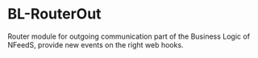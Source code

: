 # BL-RouterOut
Router module for outgoing communication part of the Business Logic of NFeedS, provide new events on the right web hooks.
